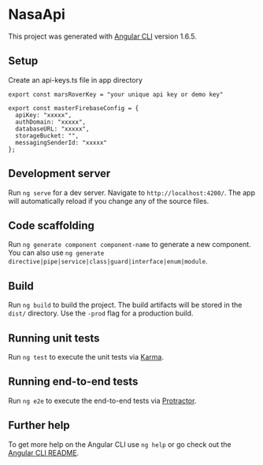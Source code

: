 # NasaApi

This project was generated with [Angular CLI](https://github.com/angular/angular-cli) version 1.6.5.

## Setup
Create an api-keys.ts file in app directory
```
export const marsRoverKey = "your unique api key or demo key"

export const masterFirebaseConfig = {
  apiKey: "xxxxx",
  authDomain: "xxxxx",
  databaseURL: "xxxxx",
  storageBucket: "",
  messagingSenderId: "xxxxx"
};
```



## Development server

Run `ng serve` for a dev server. Navigate to `http://localhost:4200/`. The app will automatically reload if you change any of the source files.

## Code scaffolding

Run `ng generate component component-name` to generate a new component. You can also use `ng generate directive|pipe|service|class|guard|interface|enum|module`.

## Build

Run `ng build` to build the project. The build artifacts will be stored in the `dist/` directory. Use the `-prod` flag for a production build.

## Running unit tests

Run `ng test` to execute the unit tests via [Karma](https://karma-runner.github.io).

## Running end-to-end tests

Run `ng e2e` to execute the end-to-end tests via [Protractor](http://www.protractortest.org/).

## Further help

To get more help on the Angular CLI use `ng help` or go check out the [Angular CLI README](https://github.com/angular/angular-cli/blob/master/README.md).


